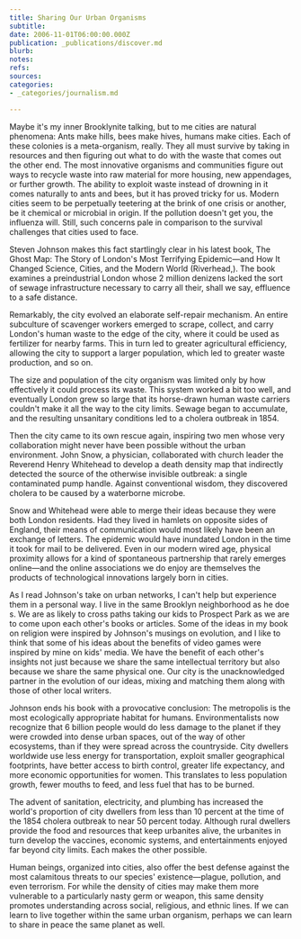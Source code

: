 ```yaml
---
title: Sharing Our Urban Organisms
subtitle: 
date: 2006-11-01T06:00:00.000Z
publication: _publications/discover.md
blurb: 
notes: 
refs: 
sources: 
categories:
- _categories/journalism.md

---
```

Maybe it's my inner Brooklynite talking, but to me cities are natural phenomena: Ants make hills, bees make hives, humans make cities. Each of these colonies is a meta-organism, really. They all must survive by taking in resources and then figuring out what to do with the waste that comes out the other end. The most innovative organisms and communities figure out ways to recycle waste into raw material for more housing, new appendages, or further growth. The ability to exploit waste instead of drowning in it comes naturally to ants and bees, but it has proved tricky for us. Modern cities seem to be perpetually teetering at the brink of one crisis or another, be it chemical or microbial in origin. If the pollution doesn't get you, the influenza will. Still, such concerns pale in comparison to the survival challenges that cities used to face.

Steven Johnson makes this fact startlingly clear in his latest book, The Ghost Map: The Story of London's Most Terrifying Epidemic—and How It Changed Science, Cities, and the Modern World (Riverhead,). The book examines a preindustrial London whose 2 million denizens lacked the sort of sewage infrastructure necessary to carry all their, shall we say, effluence to a safe distance.

Remarkably, the city evolved an elaborate self-repair mechanism. An entire subculture of scavenger workers emerged to scrape, collect, and carry London's human waste to the edge of the city, where it could be used as fertilizer for nearby farms. This in turn led to greater agricultural efficiency, allowing the city to support a larger population, which led to greater waste production, and so on.

The size and population of the city organism was limited only by how effectively it could process its waste. This system worked a bit too well, and eventually London grew so large that its horse-drawn human waste carriers couldn't make it all the way to the city limits. Sewage began to accumulate, and the resulting unsanitary conditions led to a cholera outbreak in 1854.

Then the city came to its own rescue again, inspiring two men whose very collaboration might never have been possible without the urban environment. John Snow, a physician, collaborated with church leader the Reverend Henry Whitehead to develop a death density map that indirectly detected the source of the otherwise invisible outbreak: a single contaminated pump handle. Against conventional wisdom, they discovered cholera to be caused by a waterborne microbe.

Snow and Whitehead were able to merge their ideas because they were both London residents. Had they lived in hamlets on opposite sides of England, their means of communication would most likely have been an exchange of letters. The epidemic would have inundated London in the time it took for mail to be delivered. Even in our modern wired age, physical proximity allows for a kind of spontaneous partnership that rarely emerges online—and the online associations we do enjoy are themselves the products of technological innovations largely born in cities.

As I read Johnson's take on urban networks, I can't help but experience them in a personal way. I live in the same Brooklyn neighborhood as he doe s. We are as likely to cross paths taking our kids to Prospect Park as we are to come upon each other's books or articles. Some of the ideas in my book on religion were inspired by Johnson's musings on evolution, and I like to think that some of his ideas about the benefits of video games were inspired by mine on kids' media. We have the benefit of each other's insights not just because we share the same intellectual territory but also because we share the same physical one. Our city is the unacknowledged partner in the evolution of our ideas, mixing and matching them along with those of other local writers.

Johnson ends his book with a provocative conclusion: The metropolis is the most ecologically appropriate habitat for humans. Environmentalists now recognize that 6 billion people would do less damage to the planet if they were crowded into dense urban spaces, out of the way of other ecosystems, than if they were spread across the countryside. City dwellers worldwide use less energy for transportation, exploit smaller geographical footprints, have better access to birth control, greater life expectancy, and more economic opportunities for women. This translates to less population growth, fewer mouths to feed, and less fuel that has to be burned.

The advent of sanitation, electricity, and plumbing has increased the world's proportion of city dwellers from less than 10 percent at the time of the 1854 cholera outbreak to near 50 percent today. Although rural dwellers provide the food and resources that keep urbanites alive, the urbanites in turn develop the vaccines, economic systems, and entertainments enjoyed far beyond city limits. Each makes the other possible.

Human beings, organized into cities, also offer the best defense against the most calamitous threats to our species' existence—plague, pollution, and even terrorism. For while the density of cities may make them more vulnerable to a particularly nasty germ or weapon, this same density promotes understanding across social, religious, and ethnic lines. If we can learn to live together within the same urban organism, perhaps we can learn to share in peace the same planet as well.